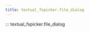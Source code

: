 ```yaml
---
title: textual_fspicker.file_dialog
---
```


::: textual_fspicker.file_dialog

[//]: # (file_dialog.md ends here)
